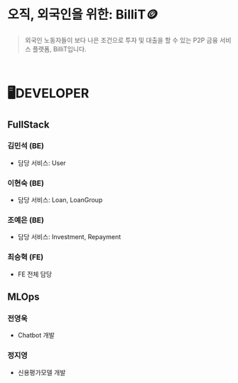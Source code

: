 # 오직, 외국인을 위한: BilliT🪙

<!--

**Here are some ideas to get you started:**

🙋‍♀️ A short introduction - what is your organization all about?
🌈 Contribution guidelines - how can the community get involved?
👩‍💻 Useful resources - where can the community find your docs? Is there anything else the community should know?
🍿 Fun facts - what does your team eat for breakfast?
🧙 Remember, you can do mighty things with the power of [Markdown](https://docs.github.com/github/writing-on-github/getting-started-with-writing-and-formatting-on-github/basic-writing-and-formatting-syntax)
-->

> 외국인 노동자들이 보다 나은 조건으로 투자 및 대출을 할 수 있는 P2P 금융 서비스 플랫폼, BilliT입니다.
<br/>

# 🖥️DEVELOPER
## FullStack
### 김민석 (BE)
- 담당 서비스: User

### 이현숙 (BE)
- 담당 서비스: Loan, LoanGroup

### 조예은 (BE)
- 담당 서비스: Investment, Repayment

### 최승혁 (FE)
- FE 전체 담당

## MLOps
### 전영욱
- Chatbot 개발

### 정지영
- 신용평가모델 개발
